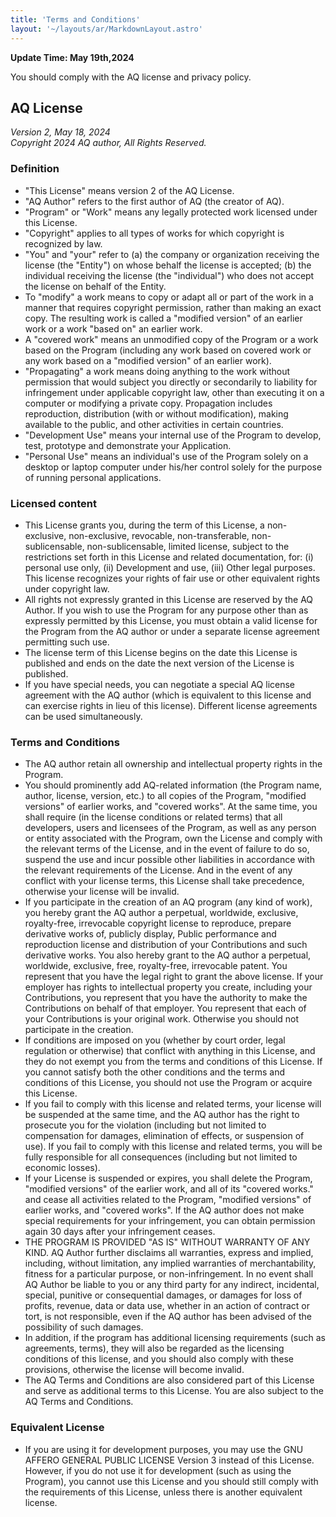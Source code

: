 ```yaml
---
title: 'Terms and Conditions'
layout: '~/layouts/ar/MarkdownLayout.astro'
---
```


__Update Time: May 19th,2024__

You should comply with the AQ license and privacy policy.

## AQ License
*Version 2, May 18, 2024*</br>
*Copyright 2024 AQ author, All Rights Reserved.*</br>

### Definition
- "This License" means version 2 of the AQ License.</br>
- "AQ Author" refers to the first author of AQ (the creator of AQ).</br>
- "Program" or "Work" means any legally protected work licensed under this License.</br>
- "Copyright" applies to all types of works for which copyright is recognized by law.</br>
- "You" and "your" refer to (a) the company or organization receiving the license (the "Entity") on whose behalf the license is accepted; (b) the individual receiving the license (the "individual") who does not accept the license on behalf of the Entity.</br>
- To "modify" a work means to copy or adapt all or part of the work in a manner that requires copyright permission, rather than making an exact copy. The resulting work is called a "modified version" of an earlier work or a work "based on" an earlier work.</br>
- A "covered work" means an unmodified copy of the Program or a work based on the Program (including any work based on covered work or any work based on a "modified version" of an earlier work).</br>
- "Propagating" a work means doing anything to the work without permission that would subject you directly or secondarily to liability for infringement under applicable copyright law, other than executing it on a computer or modifying a private copy. Propagation includes reproduction, distribution (with or without modification), making available to the public, and other activities in certain countries.</br>
- "Development Use" means your internal use of the Program to develop, test, prototype and demonstrate your Application.</br>
- "Personal Use" means an individual's use of the Program solely on a desktop or laptop computer under his/her control solely for the purpose of running personal applications.</br>

### Licensed content
- This License grants you, during the term of this License, a non-exclusive, non-exclusive, revocable, non-transferable, non-sublicensable, non-sublicensable, limited license, subject to the restrictions set forth in this License and related documentation, for: (i) personal use only, (ii) Development and use, (iii) Other legal purposes. This license recognizes your rights of fair use or other equivalent rights under copyright law.</br>
- All rights not expressly granted in this License are reserved by the AQ Author. If you wish to use the Program for any purpose other than as expressly permitted by this License, you must obtain a valid license for the Program from the AQ author or under a separate license agreement permitting such use.</br>
- The license term of this License begins on the date this License is published and ends on the date the next version of the License is published.
- If you have special needs, you can negotiate a special AQ license agreement with the AQ author (which is equivalent to this license and can exercise rights in lieu of this license). Different license agreements can be used simultaneously.</br>

### Terms and Conditions
- The AQ author retain all ownership and intellectual property rights in the Program.</br>
- You should prominently add AQ-related information (the Program name, author, license, version, etc.) to all copies of the Program, "modified versions" of earlier works, and "covered works". At the same time, you shall require (in the license conditions or related terms) that all developers, users and licensees of the Program, as well as any person or entity associated with the Program, own the License and comply with the relevant terms of the License, and in the event of failure to do so, suspend the use and incur possible other liabilities in accordance with the relevant requirements of the License. And in the event of any conflict with your license terms, this License shall take precedence, otherwise your license will be invalid.</br>
- If you participate in the creation of an AQ program (any kind of work), you hereby grant the AQ author a perpetual, worldwide, exclusive, royalty-free, irrevocable copyright license to reproduce, prepare derivative works of, publicly display, Public performance and reproduction license and distribution of your Contributions and such derivative works. You also hereby grant to the AQ author a perpetual, worldwide, exclusive, free, royalty-free, irrevocable patent. You represent that you have the legal right to grant the above license. If your employer has rights to intellectual property you create, including your Contributions, you represent that you have the authority to make the Contributions on behalf of that employer. You represent that each of your Contributions is your original work. Otherwise you should not participate in the creation.</br>
- If conditions are imposed on you (whether by court order, legal regulation or otherwise) that conflict with anything in this License, and they do not exempt you from the terms and conditions of this License. If you cannot satisfy both the other conditions and the terms and conditions of this License, you should not use the Program or acquire this License.</br>
- If you fail to comply with this license and related terms, your license will be suspended at the same time, and the AQ author has the right to prosecute you for the violation (including but not limited to compensation for damages, elimination of effects, or suspension of use). If you fail to comply with this license and related terms, you will be fully responsible for all consequences (including but not limited to economic losses).</br>
- If your License is suspended or expires, you shall delete the Program, "modified versions" of the earlier work, and all of its "covered works." and cease all activities related to the Program, "modified versions" of earlier works, and "covered works". If the AQ author does not make special requirements for your infringement, you can obtain permission again 30 days after your infringement ceases.</br>
- THE PROGRAM IS PROVIDED "AS IS" WITHOUT WARRANTY OF ANY KIND. AQ Author further disclaims all warranties, express and implied, including, without limitation, any implied warranties of merchantability, fitness for a particular purpose, or non-infringement. In no event shall AQ Author be liable to you or any third party for any indirect, incidental, special, punitive or consequential damages, or damages for loss of profits, revenue, data or data use, whether in an action of contract or tort, is not responsible, even if the AQ author has been advised of the possibility of such damages.</br>
- In addition, if the program has additional licensing requirements (such as agreements, terms), they will also be regarded as the licensing conditions of this license, and you should also comply with these provisions, otherwise the license will become invalid.
- The AQ Terms and Conditions are also considered part of this License and serve as additional terms to this License. You are also subject to the AQ Terms and Conditions.</br>

### Equivalent License
- If you are using it for development purposes, you may use the GNU AFFERO GENERAL PUBLIC LICENSE Version 3 instead of this License. However, if you do not use it for development (such as using the Program), you cannot use this License and you should still comply with the requirements of this License, unless there is another equivalent license.</br>